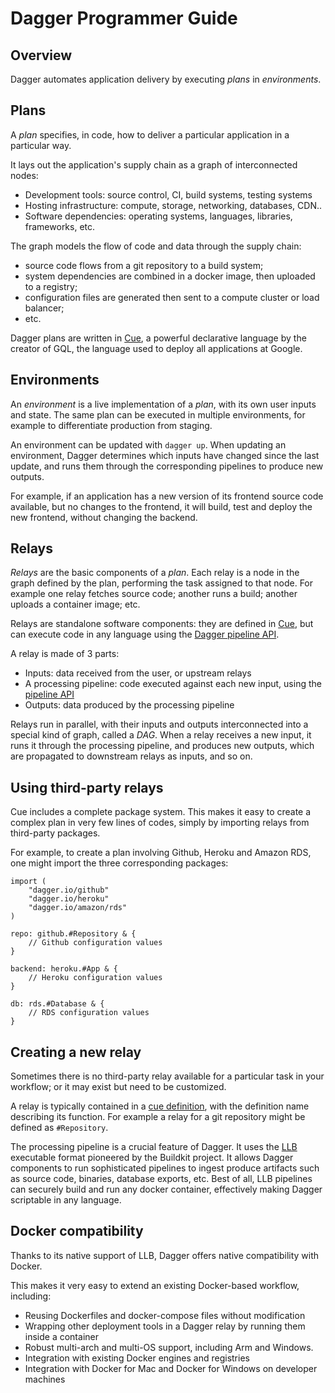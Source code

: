 # Dagger Programmer Guide

## Overview

Dagger automates application delivery by executing *plans* in *environments*.

## Plans

A *plan* specifies, in code, how to deliver a particular application in a particular way.

It lays out the application's supply chain as a graph of interconnected nodes:

* Development tools: source control, CI, build systems, testing systems
* Hosting infrastructure: compute, storage, networking, databases, CDN..
* Software dependencies: operating systems, languages, libraries, frameworks, etc.

The graph models the flow of code and data through the supply chain:
* source code flows from a git repository to a build system;
* system dependencies are combined in a docker image, then uploaded to a registry;
* configuration files are generated then sent to a compute cluster or load balancer;
* etc.

Dagger plans are written in [Cue](https://cuelang.org), a powerful declarative language by the creator of GQL, the language used to deploy all applications at Google.


## Environments

An *environment* is a live implementation of a *plan*, with its own user inputs and state.
The same plan can be executed in multiple environments, for example to differentiate production from staging.

An environment can be updated with `dagger up`. When updating an environment, Dagger determines which inputs have
changed since the last update, and runs them through the corresponding pipelines to produce new outputs.

For example, if an application has a new version of its frontend source code available, but no changes to
the frontend, it will build, test and deploy the new frontend, without changing the backend.

## Relays

*Relays* are the basic components of a *plan*. Each relay is a node in the graph defined by the plan,
performing the task assigned to that node. For example one relay fetches source code; another runs a build;
another uploads a container image; etc.

Relays are standalone software components: they are defined in [Cue](https://cuelang.org), but can
execute code in any language using the [Dagger pipeline API](FIXME).

A relay is made of 3 parts:
* Inputs: data received from the user, or upstream relays
* A processing pipeline: code executed against each new input, using the [pipeline API](FIXME)
* Outputs: data produced by the processing pipeline

Relays run in parallel, with their inputs and outputs interconnected into a special kind of graph,
called a *DAG*. When a relay receives a new input, it runs it through the processing pipeline,
and produces new outputs, which are propagated to downstream relays as inputs, and so on.


## Using third-party relays

Cue includes a complete package system. This makes it easy to create a complex plan in very few
lines of codes, simply by importing relays from third-party packages.

For example, to create a plan involving Github, Heroku and Amazon RDS, one might import the three
corresponding packages:

```
import (
	"dagger.io/github"
	"dagger.io/heroku"
	"dagger.io/amazon/rds"
)

repo: github.#Repository & {
	// Github configuration values
}

backend: heroku.#App & {
	// Heroku configuration values
}

db: rds.#Database & {
	// RDS configuration values
}
```


## Creating a new relay

Sometimes there is no third-party relay available for a particular task in your workflow; or it may exist but need to be customized.

A relay is typically contained in a [cue definition](https://cuetorials.com/overview/foundations/#definitions), with the definition name describing its function.
For example a relay for a git repository might be defined as `#Repository`.

The processing pipeline is a crucial feature of Dagger. It uses the [LLB](https://github.com/moby/buildkit)
executable format pioneered by the Buildkit project. It allows Dagger components to run
sophisticated pipelines to ingest produce artifacts such as source code, binaries, database exports, etc.
Best of all, LLB pipelines can securely build and run any docker container, effectively making Dagger
scriptable in any language.

## Docker compatibility

Thanks to its native support of LLB, Dagger offers native compatibility with Docker.

This makes it very easy to extend an existing Docker-based workflow, including:

* Reusing Dockerfiles and docker-compose files without modification
* Wrapping other deployment tools in a Dagger relay by running them inside a container
* Robust multi-arch and multi-OS support, including Arm and Windows.
* Integration with existing Docker engines and registries
* Integration with Docker for Mac and Docker for Windows on developer machines
